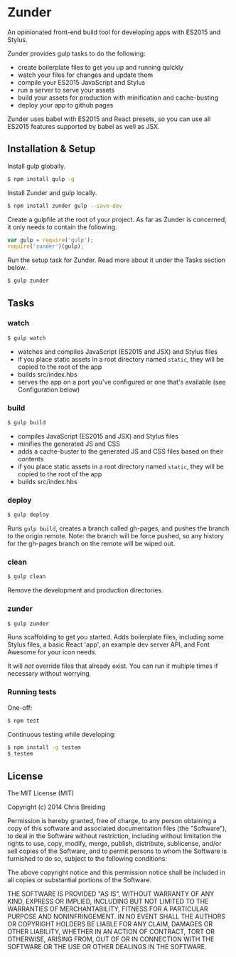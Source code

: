# Zunder

An opinionated front-end build tool for developing apps with ES2015 and Stylus.

Zunder provides gulp tasks to do the following:

* create boilerplate files to get you up and running quickly
* watch your files for changes and update them
* compile your ES2015 JavaScript and Stylus
* run a server to serve your assets
* build your assets for production with minification and cache-busting
* deploy your app to github pages

Zunder uses babel with ES2015 and React presets, so you can use all ES2015 features supported by babel as well as JSX.

## Installation & Setup

Install gulp globally.

```sh
$ npm install gulp -g
```

Install Zunder and gulp locally.

```sh
$ npm install zunder gulp --save-dev
```

Create a gulpfile at the root of your project. As far as Zunder is concerned, it only needs to contain the following.

```javascript
var gulp = require('gulp');
require('zunder')(gulp);
```

Run the setup task for Zunder. Read more about it under the Tasks section below.

```sh
$ gulp zunder
```

## Tasks

### watch

```sh
$ gulp watch
```

* watches and compiles JavaScript (ES2015 and JSX) and Stylus files
* if you place static assets in a root directory named `static`, they will be copied to the root of the app
* builds src/index.hbs
* serves the app on a port you've configured or one that's available (see Configuration below)

### build

```sh
$ gulp build
```

* compiles JavaScript (ES2015 and JSX) and Stylus files
* minifies the generated JS and CSS
* adds a cache-buster to the generated JS and CSS files based on their contents
* if you place static assets in a root directory named `static`, they will be copied to the root of the app
* builds src/index.hbs

### deploy

```sh
$ gulp deploy
```

Runs `gulp build`, creates a branch called gh-pages, and pushes the branch to the origin remote. Note: the branch will be force pushed, so any history for the gh-pages branch on the remote will be wiped out.

### clean

```sh
$ gulp clean
```

Remove the development and production directories.

### zunder

```sh
$ gulp zunder
```

Runs scaffolding to get you started. Adds boilerplate files, including some Stylus files, a basic React 'app', an example dev server API, and Font Awesome for your icon needs.

It will *not* override files that already exist. You can run it multiple times if necessary without worrying.

### Running tests

One-off:

```sh
$ npm test
```

Continuous testing while developing:

```sh
$ npm install -g testem
$ testem
```

## License

The MIT License (MIT)

Copyright (c) 2014 Chris Breiding

Permission is hereby granted, free of charge, to any person obtaining a copy of this software and associated documentation files (the "Software"), to deal in the Software without restriction, including without limitation the rights to use, copy, modify, merge, publish, distribute, sublicense, and/or sell copies of the Software, and to permit persons to whom the Software is furnished to do so, subject to the following conditions:

The above copyright notice and this permission notice shall be included in all copies or substantial portions of the Software.

THE SOFTWARE IS PROVIDED "AS IS", WITHOUT WARRANTY OF ANY KIND, EXPRESS OR IMPLIED, INCLUDING BUT NOT LIMITED TO THE WARRANTIES OF MERCHANTABILITY, FITNESS FOR A PARTICULAR PURPOSE AND NONINFRINGEMENT. IN NO EVENT SHALL THE AUTHORS OR COPYRIGHT HOLDERS BE LIABLE FOR ANY CLAIM, DAMAGES OR OTHER LIABILITY, WHETHER IN AN ACTION OF CONTRACT, TORT OR OTHERWISE, ARISING FROM, OUT OF OR IN CONNECTION WITH THE SOFTWARE OR THE USE OR OTHER DEALINGS IN THE SOFTWARE.
